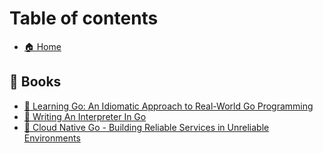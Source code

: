 # Table of contents

* [🏠 Home](README.md)

## 📖 Books

* [📔 Learning Go: An Idiomatic Approach to Real-World Go Programming](books/page-2.md)
* [📕 Writing An Interpreter In Go](books/writing-an-interpreter-in-go.md)
* [📘 Cloud Native Go - Building Reliable Services in Unreliable Environments](books/cloud-native-go.md)
